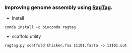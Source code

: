 ### Improving genome assembly using [RagTag](https://github.com/malonge/RagTag).

- Install
```
conda install -c bioconda ragtag
```
- scaffold utility 
```
ragtag.py scaffold Chicken.fna 11101.fasta -o 11101.out
```
